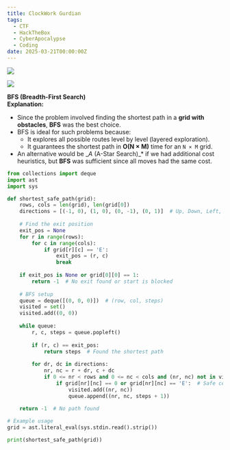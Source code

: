 ```yaml
---
title: ClockWork Gurdian
tags:
  - CTF
  - HackTheBox
  - CyberApocalypse
  - Coding
date: 2025-03-21T00:00:00Z
---
```

![](Pasted%20image%2020250322104043.png)

![](Pasted%20image%2020250322104641.png)

**BFS (Breadth-First Search)**  
**Explanation:**

- Since the problem involved finding the shortest path in a **grid with obstacles**, **BFS** was the best choice.
- BFS is ideal for such problems because:
    - It explores all possible routes level by level (layered exploration).
    - It guarantees the shortest path in **O(N × M)** time for an `N × M` grid.
- An alternative would be __A_ (A-Star Search)_* if we had additional cost heuristics, but **BFS** was sufficient since all moves had the same cost.

```python
from collections import deque
import ast
import sys

def shortest_safe_path(grid):
    rows, cols = len(grid), len(grid[0])
    directions = [(-1, 0), (1, 0), (0, -1), (0, 1)]  # Up, Down, Left, Right
    
    # Find the exit position
    exit_pos = None
    for r in range(rows):
        for c in range(cols):
            if grid[r][c] == 'E':
                exit_pos = (r, c)
                break
    
    if exit_pos is None or grid[0][0] == 1:
        return -1  # No exit found or start is blocked
    
    # BFS setup
    queue = deque([(0, 0, 0)])  # (row, col, steps)
    visited = set()
    visited.add((0, 0))
    
    while queue:
        r, c, steps = queue.popleft()
        
        if (r, c) == exit_pos:
            return steps  # Found the shortest path
        
        for dr, dc in directions:
            nr, nc = r + dr, c + dc
            if 0 <= nr < rows and 0 <= nc < cols and (nr, nc) not in visited:
                if grid[nr][nc] == 0 or grid[nr][nc] == 'E':  # Safe cell or exit
                    visited.add((nr, nc))
                    queue.append((nr, nc, steps + 1))
    
    return -1  # No path found

# Example usage
grid = ast.literal_eval(sys.stdin.read().strip())

print(shortest_safe_path(grid))
```